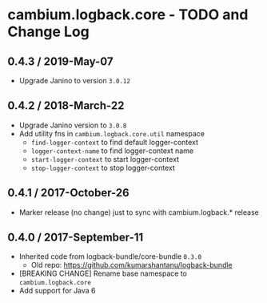 # cambium.logback.core - TODO and Change Log

## 0.4.3 / 2019-May-07

- Upgrade Janino to version `3.0.12`


## 0.4.2 / 2018-March-22

- Upgrade Janino version to `3.0.8`
- Add utility fns in `cambium.logback.core.util` namespace
  - `find-logger-context` to find default logger-context
  - `logger-context-name` to find logger-context name
  - `start-logger-context` to start logger-context
  - `stop-logger-context` to stop logger-context


## 0.4.1 / 2017-October-26

- Marker release (no change) just to sync with cambium.logback.* release


## 0.4.0 / 2017-September-11

- Inherited code from logback-bundle/core-bundle `0.3.0`
  - Old repo: https://github.com/kumarshantanu/logback-bundle
- [BREAKING CHANGE] Rename base namespace to `cambium.logback.core`
- Add support for Java 6
